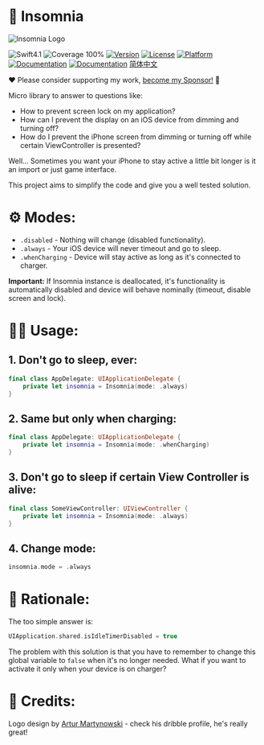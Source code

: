 🌃 Insomnia
===========

![Insomnia Logo](Insomnia.jpg)

![Swift4.1](https://img.shields.io/badge/%20in-swift%205.0-orange.svg)
![Coverage 100%](https://img.shields.io/badge/coverage-100%25-green.svg)
[![Version](https://img.shields.io/cocoapods/v/Insomnia.svg?style=flat)](http://cocoadocs.org/docsets/Insomnia)
[![License](https://img.shields.io/cocoapods/l/Insomnia.svg?style=flat)](http://cocoadocs.org/docsets/Insomnia)
[![Platform](https://img.shields.io/cocoapods/p/Insomnia.svg?style=flat)](http://cocoadocs.org/docsets/Insomnia)
[![Documentation](https://img.shields.io/cocoapods/metrics/doc-percent/Insomnia.svg?style=flat)](http://cocoadocs.org/docsets/Insomnia)
[![Documentation](https://img.shields.io/cocoapods/metrics/doc-percent/Insomnia.svg?style=flat)](http://cocoadocs.org/docsets/Insomnia)
[简体中文](https://github.com/CharlotteFallices/Insomnia/blob/master/README_zh.md)

❤️ Please consider supporting my work, [become my Sponsor!](https://github.com/sponsors/ochococo) 🙏

Micro library to answer to questions like:

- How to prevent screen lock on my application?
- How can I prevent the display on an iOS device from dimming and turning off?
- How do I prevent the iPhone screen from dimming or turning off while certain ViewController is presented?

Well... Sometimes you want your iPhone to stay active a little bit longer is it an import or just game interface.

This project aims to simplify the code and give you a well tested solution.

⚙ Modes:
========

- `.disabled` - Nothing will change (disabled functionality).
- `.always` - Your iOS device will never timeout and go to sleep.
- `.whenCharging` - Device will stay active as long as it's connected to charger.

**Important:** If Insomnia instance is deallocated, it's functionality is automatically disabled and device will behave nominally (timeout, disable screen and lock).


👨‍💻 Usage:
=========

## 1. Don't go to sleep, ever:

```swift
final class AppDelegate: UIApplicationDelegate {
	private let insomnia = Insomnia(mode: .always)
}

```

## 2. Same but only when charging:

```swift
final class AppDelegate: UIApplicationDelegate {
	private let insomnia = Insomnia(mode: .whenCharging)
}
```

## 3. Don't go to sleep if certain View Controller is alive:

```swift
final class SomeViewController: UIViewController {
	private let insomnia = Insomnia(mode: .always)
}
```

## 4. Change mode:

```swift
insomnia.mode = .always
```

🤔 Rationale:
=============

The too simple answer is:

```swift
UIApplication.shared.isIdleTimerDisabled = true
```

The problem with this solution is that you have to remember to change this global variable to `false` when it's no longer needed. 
What if you want to activate it only when your device is on charger? 

👏 Credits:
===========


Logo design by [Artur Martynowski](https://dribbble.com/artur-martynowski) - check his dribble profile, he's really great!
